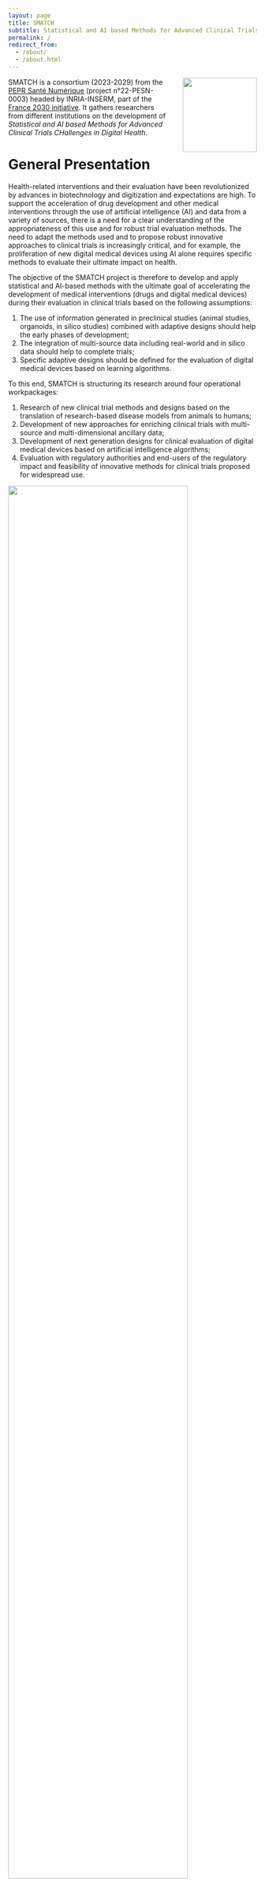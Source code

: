 ```yaml
---
layout: page
title: SMATCH
subtitle: Statistical and AI based Methods for Advanced Clinical Trials CHallenges in Digital Health
permalink: /
redirect_from:
  - /about/
  - /about.html
---
```


<a href="https://www.info.gouv.fr/grand-dossier/france-2030"><img width="150" src="../assets/img/funding/france2030.png" style="float: right; margin-left: 30px; clear:both;"/></a>

SMATCH is a consortium (2023-2029) from the [PEPR Santé Numérique](https://www.inria.fr/fr/pepr-sante-numerique-projets) 
(project n°22-PESN-0003) headed by INRIA-INSERM, part of the [France 2030 initiative](https://www.info.gouv.fr/grand-dossier/france-2030). 
It gathers researchers from different institutions on the development of 
*Statistical and AI based Methods for Advanced Clinical Trials CHallenges in Digital Health*.


# General Presentation

Health-related interventions and their evaluation have been revolutionized by advances 
in biotechnology and digitization and expectations are high. To support the acceleration 
of drug development and other medical interventions through the use of 
artificial intelligence (AI) and data from a variety of sources, there is a need 
for a clear understanding of the appropriateness of this use and for robust trial 
evaluation methods. The need to adapt the methods used and to propose robust 
innovative approaches to clinical trials is increasingly critical, and for example, 
the proliferation of new digital medical devices using AI alone requires specific 
methods to evaluate their ultimate impact on health.

The objective of the SMATCH project is therefore to develop and apply statistical 
and AI-based methods with the ultimate goal of accelerating the development of 
medical interventions (drugs and digital medical devices) during their 
evaluation in clinical trials based on the following assumptions: 

  1. The use of information generated in preclinical studies (animal studies, 
  organoids, in silico studies) combined with adaptive designs should help the 
  early phases of development;
  2. The integration of multi-source data including real-world and in silico data 
  should help to complete trials;
  3. Specific adaptive designs should be defined for the evaluation of digital 
  medical devices based on learning algorithms.

To this end, SMATCH is structuring its research around four operational workpackages:

  1. Research of new clinical trial methods and designs based on the translation 
  of research-based disease models from animals to humans;
  2. Development of new approaches for enriching clinical trials with multi-source 
  and multi-dimensional ancillary data;
  3. Development of next generation designs for clinical evaluation of digital 
  medical devices based on artificial intelligence algorithms;
  4. Evaluation with regulatory authorities and end-users of the regulatory impact 
  and feasibility of innovative methods for clinical trials proposed for widespread use.

<img width="85%" src="../assets/img/SMATCH_global.png" style="float: center; clear:both;"/>


The consortium is made up of **16 teams**, mainly from *Inria* and *Inserm* research 
centers recognized in this field, bringing a unique and complementary expertise 
in data sciences and AI applied to health problems and specifically to clinical 
trials. In addition, links with the regulatory bodies involved are already 
established within the consortium (e.g. HAS) and outside (e.g. EMA). Moreover, 
all methodological projects are applied to ongoing health studies in various fields.
Finally, many connections exist with the other axes of the PEPR Digital Health 
and more generally with the projects carried out within the framework of the 
digital health acceleration strategy. Thus, by providing innovative and adapted 
methodological tools that will have already been applied in a real context, we 
hope to participate in the acceleration of clinical research leading to major 
societal and economic impacts.

<img width="90%" src="../assets/img/SMATCH_map.png" style="float: center; clear:both;"/>

{% for post in site.wps %}
    {% include wps.html %}
{% endfor %}
